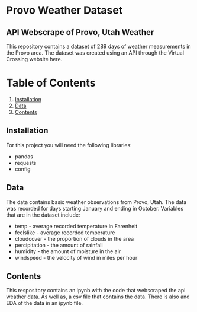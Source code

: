 # Provo Weather Dataset

## API Webscrape of Provo, Utah Weather 

This repository contains a dataset of 289 days of weather measurements in the Provo area. The dataset was created using an API through the Virtual Crossing website here. 

# Table of Contents 
1. [Installation](#Installation)
2. [Data](#Data)
3. [Contents](#Contents)

## Installation 
For this project you will need the following libraries: 

* pandas 
* requests
* config 

## Data 
The data contains basic weather observations from Provo, Utah. The data was recorded for days starting January and ending in October. Variables that are in the dataset include:

* temp - average recorded temperature in Farenheit
* feelslike - average recorded temperature 
* cloudcover - the proportion of clouds in the area 
* percipitation - the amount of rainfall
* humidity - the amount of moisture in the air 
* windspeed - the velocity of wind in miles per hour


## Contents 
This respository contains an ipynb with the code that webscraped the api weather data. As well as, a csv file that contains the data. There is also and EDA of the data in an ipynb file. 
